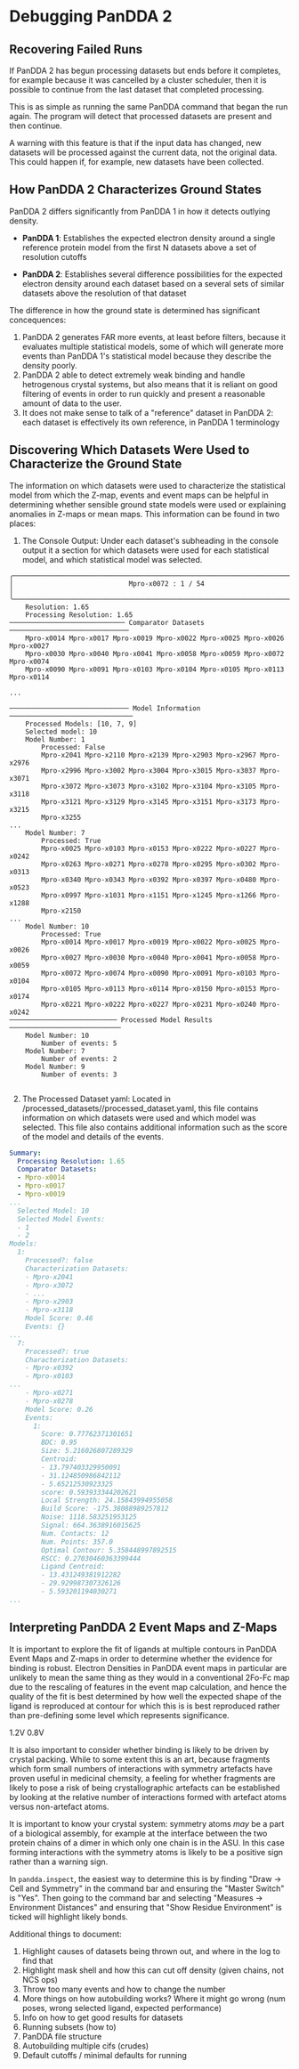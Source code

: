 # Debugging PanDDA 2

## Recovering Failed Runs

If PanDDA 2 has begun processing datasets but ends before it completes, for example because it was cancelled by a cluster scheduler, then it is possible to continue from the last dataset that completed processing.

This is as simple as running the same PanDDA command that began the run again. The program will detect that processed datasets are present and then continue.

A warning with this feature is that if the input data has changed, new datasets will be processed against the current data, not the original data. This could happen if, for example, new datasets have been collected.

## How PanDDA 2 Characterizes Ground States

PanDDA 2 differs significantly from PanDDA 1 in how it detects outlying density. 

 - **PanDDA 1**: Establishes the expected electron density around a single reference protein model from the first N datasets above a set of resolution cutoffs

 - **PanDDA 2**: Establishes several difference possibilities for the expected electron density around each dataset based on a several sets of similar datasets above the resolution of that dataset

The difference in how the ground state is determined has significant concequences:
1. PanDDA 2 generates FAR more events, at least before filters, because it evaluates multiple statistical models, some of which will generate more events than PanDDA 1's statistical model because they describe the density poorly.
2. PanDDA 2 able to detect extremely weak binding and handle hetrogenous crystal systems, but also means that it is reliant on good filtering of events in order to run quickly and present a reasonable amount of data to the user.
3. It does not make sense to talk of a "reference" dataset in PanDDA 2: each dataset is effectively its own reference, in PanDDA 1 terminology

## Discovering Which Datasets Were Used to Characterize the Ground State

The information on which datasets were used to characterize the statistical model from which the Z-map, events and event maps can be helpful in determining whether sensible ground state models were used or explaining anomalies in Z-maps or mean maps. This information can be found in two places:

1. The Console Output: Under each dataset's subheading in the console output it a section for which datasets were used for each statistical model, and which statistical model was selected.

```text
╭──────────────────────────────────────────────────────────────────────────────╮
│                             Mpro-x0072 : 1 / 54                              │
╰──────────────────────────────────────────────────────────────────────────────╯
    Resolution: 1.65
    Processing Resolution: 1.65
───────────────────────────── Comparator Datasets ──────────────────────────────
    Mpro-x0014 Mpro-x0017 Mpro-x0019 Mpro-x0022 Mpro-x0025 Mpro-x0026 Mpro-x0027
    Mpro-x0030 Mpro-x0040 Mpro-x0041 Mpro-x0058 Mpro-x0059 Mpro-x0072 Mpro-x0074
    Mpro-x0090 Mpro-x0091 Mpro-x0103 Mpro-x0104 Mpro-x0105 Mpro-x0113 Mpro-x0114

...

────────────────────────────── Model Information ───────────────────────────────
    Processed Models: [10, 7, 9]
    Selected model: 10
    Model Number: 1
        Processed: False
        Mpro-x2041 Mpro-x2110 Mpro-x2139 Mpro-x2903 Mpro-x2967 Mpro-x2976
        Mpro-x2996 Mpro-x3002 Mpro-x3004 Mpro-x3015 Mpro-x3037 Mpro-x3071
        Mpro-x3072 Mpro-x3073 Mpro-x3102 Mpro-x3104 Mpro-x3105 Mpro-x3118
        Mpro-x3121 Mpro-x3129 Mpro-x3145 Mpro-x3151 Mpro-x3173 Mpro-x3215
        Mpro-x3255
...
    Model Number: 7
        Processed: True
        Mpro-x0025 Mpro-x0103 Mpro-x0153 Mpro-x0222 Mpro-x0227 Mpro-x0242
        Mpro-x0263 Mpro-x0271 Mpro-x0278 Mpro-x0295 Mpro-x0302 Mpro-x0313
        Mpro-x0340 Mpro-x0343 Mpro-x0392 Mpro-x0397 Mpro-x0480 Mpro-x0523
        Mpro-x0997 Mpro-x1031 Mpro-x1151 Mpro-x1245 Mpro-x1266 Mpro-x1288
        Mpro-x2150
...
    Model Number: 10
        Processed: True
        Mpro-x0014 Mpro-x0017 Mpro-x0019 Mpro-x0022 Mpro-x0025 Mpro-x0026
        Mpro-x0027 Mpro-x0030 Mpro-x0040 Mpro-x0041 Mpro-x0058 Mpro-x0059
        Mpro-x0072 Mpro-x0074 Mpro-x0090 Mpro-x0091 Mpro-x0103 Mpro-x0104
        Mpro-x0105 Mpro-x0113 Mpro-x0114 Mpro-x0150 Mpro-x0153 Mpro-x0174
        Mpro-x0221 Mpro-x0222 Mpro-x0227 Mpro-x0231 Mpro-x0240 Mpro-x0242
─────────────────────────── Processed Model Results ────────────────────────────
    Model Number: 10
        Number of events: 5
    Model Number: 7
        Number of events: 2
    Model Number: 9
        Number of events: 3


```
2. The Processed Dataset yaml: Located in <pandda output directory>/processed_datasets/<dataset name>/processed_dataset.yaml, this file contains information on which datasets were used and which model was selected. This file also contains additional information such as the score of the model and details of the events.

```yaml
Summary:
  Processing Resolution: 1.65
  Comparator Datasets:
  - Mpro-x0014
  - Mpro-x0017
  - Mpro-x0019
...
  Selected Model: 10
  Selected Model Events:
  - 1
  - 2
Models:
  1:
    Processed?: false
    Characterization Datasets:
    - Mpro-x2041
    - Mpro-x3072
    - ...
    - Mpro-x2903
    - Mpro-x3118
    Model Score: 0.46
    Events: {}
...
  7:
    Processed?: true
    Characterization Datasets:
    - Mpro-x0392
    - Mpro-x0103
...
    - Mpro-x0271
    - Mpro-x0278
    Model Score: 0.26
    Events:
      1:
        Score: 0.77762371301651
        BDC: 0.95
        Size: 5.216026807289329
        Centroid:
        - 13.797403329950091
        - 31.124850986842112
        - 5.65212530923325
        score: 0.593933344202621
        Local Strength: 24.15843994955058
        Build Score: -175.38088989257812
        Noise: 1118.583251953125
        Signal: 664.3638916015625
        Num. Contacts: 12
        Num. Points: 357.0
        Optimal Contour: 5.358448997892515
        RSCC: 0.27030460363399444
        Ligand Centroid:
        - 13.431249381912282
        - 29.929987307326126
        - 5.593201194030271
...

```

## Interpreting PanDDA 2 Event Maps and Z-Maps

It is important to explore the fit of ligands at multiple contours in PanDDA Event Maps and Z-maps in order to determine whether the evidence for binding is robust. Electron Densities in PanDDA event maps in particular are unlikely to mean the same thing as they would in a conventional 2Fo-Fc map due to the rescaling of features in the event map calculation, and hence the quality of the fit is best determined by how well the expected shape of the ligand is reproduced at contour for which this is is best reproduced rather than pre-defining some level which represents significance. 

1.2V
0.8V

It is also important to consider whether binding is likely to be driven by crystal packing. While to some extent this is an art, because fragments which form small numbers of interactions with symmetry artefacts have proven useful in medicinal chemsity, a feeling for whether fragments are likely to pose a risk of being crystallographic artefacts can be established by looking at the relative number of interactions formed with artefact atoms versus non-artefact atoms.

It is important to know your crystal system: symmetry atoms _may_ be a part of a biological assembly, for example at the interface between the two protein chains of a dimer in which only one chain is in the ASU. In this case forming interactions with the symmetry atoms is likely to be a positive sign rather than a warning sign.

In `pandda.inspect`, the easiest way to determine this is by finding "Draw -> Cell and Symmetry" in the command bar and ensuring the "Master Switch" is "Yes". Then going to the command bar and selecting "Measures -> Environment Distances" and ensuring that "Show Residue Environment" is ticked will highlight likely bonds.

Additional things to document:
1. Highlight causes of datasets being thrown out, and where in the log to find that
2. Highlight mask shell and how this can cut off density (given chains, not NCS ops)
3. Throw too many events and how to change the number
4. More things on how autobuilding works? Where it might go wrong (num poses, wrong selected ligand, expected performance)
5. Info on how to get good results for datasets
6. Running subsets (how to)
7. PanDDA file structure
8. Autobuilding multiple cifs (crudes)
9. Default cutoffs / minimal defaults for running